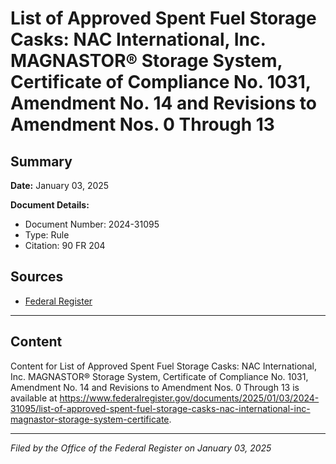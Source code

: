 # List of Approved Spent Fuel Storage Casks: NAC International, Inc. MAGNASTOR® Storage System, Certificate of Compliance No. 1031, Amendment No. 14 and Revisions to Amendment Nos. 0 Through 13

## Summary

**Date:** January 03, 2025

**Document Details:**
- Document Number: 2024-31095
- Type: Rule
- Citation: 90 FR 204

## Sources
- [Federal Register](https://www.federalregister.gov/documents/2025/01/03/2024-31095/list-of-approved-spent-fuel-storage-casks-nac-international-inc-magnastor-storage-system-certificate)

---

## Content

Content for List of Approved Spent Fuel Storage Casks: NAC International, Inc. MAGNASTOR® Storage System, Certificate of Compliance No. 1031, Amendment No. 14 and Revisions to Amendment Nos. 0 Through 13 is available at https://www.federalregister.gov/documents/2025/01/03/2024-31095/list-of-approved-spent-fuel-storage-casks-nac-international-inc-magnastor-storage-system-certificate.

---

*Filed by the Office of the Federal Register on January 03, 2025*
